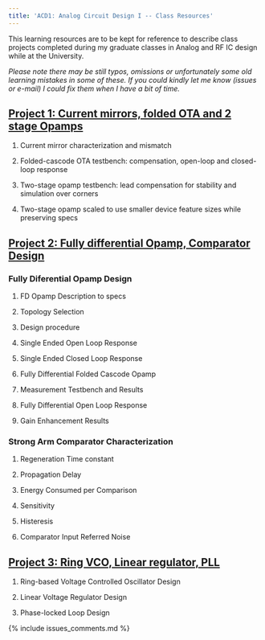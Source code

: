 ```yaml
---
title: 'ACD1: Analog Circuit Design I -- Class Resources'
---
```


This learning resources are to be kept for reference to describe class projects completed during my
graduate classes in Analog and RF IC design while at the University.

_Please note there may be still typos, omissions or unfortunately some old learning mistakes in some
of these. If you could kindly let me know (issues or e-mail) I could fix them when I have a bit of
time._


## [Project 1: Current mirrors, folded OTA and 2 stage Opamps](/linked_files/2019-05-01-acd1-analog-circuit-design-class-resources-1.pdf)
    
1. Current mirror characterization and mismatch

2. Folded-cascode OTA testbench: compensation, open-loop and closed-loop response 

3. Two-stage opamp testbench: lead compensation for stability and simulation over corners 

4. Two-stage opamp scaled to use smaller device feature sizes while preserving specs
    
## [Project 2: Fully differential Opamp, Comparator Design](/linked_files/2019-05-01-acd1-analog-circuit-design-class-resources-2.pdf)

### Fully Diferential Opamp Design

1. FD Opamp Description to specs

2. Topology Selection

3. Design procedure

4. Single Ended Open Loop Response

5. Single Ended Closed Loop Response

6. Fully Differential Folded Cascode Opamp

7. Measurement Testbench and Results

8. Fully Differential Open Loop Response

9. Gain Enhancement Results

### Strong Arm Comparator Characterization

1. Regeneration Time constant

2. Propagation Delay

3. Energy Consumed per Comparison

4. Sensitivity

5. Histeresis

6. Comparator Input Referred Noise

## [Project 3: Ring VCO, Linear regulator, PLL](/linked_files/2019-05-01-acd1-analog-circuit-design-class-resources-3.pdf)

1. Ring-based Voltage Controlled Oscillator Design

2. Linear Voltage Regulator Design

3. Phase-locked Loop Design

{% include issues_comments.md %}


